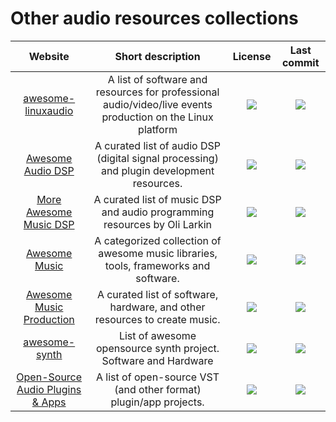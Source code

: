 # Other audio resources collections
|Website|Short description|License|Last commit|
|:-:|:-:|:-:|:-:|
|[awesome-linuxaudio](https://github.com/nodiscc/awesome-linuxaudio)|A list of software and resources for professional audio/video/live events production on the Linux platform|![](https://flat.badgen.net/github/license/nodiscc/awesome-linuxaudio?label=)|![](https://flat.badgen.net/github/last-commit/nodiscc/awesome-linuxaudio?label=)|
|[Awesome Audio DSP](https://github.com/BillyDM/Awesome-Audio-DSP)|A curated list of audio DSP (digital signal processing) and plugin development resources.|![](https://flat.badgen.net/github/license/BillyDM/Awesome-Audio-DSP?label=)|![](https://flat.badgen.net/github/last-commit/BillyDM/Awesome-Audio-DSP?label=)|
|[More Awesome Music DSP](https://github.com/olilarkin/awesome-musicdsp)|A curated list of music DSP and audio programming resources by Oli Larkin|![](https://flat.badgen.net/github/license/olilarkin/awesome-musicdsp?label=)|![](https://flat.badgen.net/github/last-commit/olilarkin/awesome-musicdsp?label=)|
|[Awesome Music](https://github.com/ciconia/awesome-music)|A categorized collection of awesome music libraries, tools, frameworks and software.|![](https://flat.badgen.net/github/license/ciconia/awesome-music?label=)|![](https://flat.badgen.net/github/last-commit/ciconia/awesome-music?label=)|
|[Awesome Music Production](https://github.com/ad-si/awesome-music-production)|A curated list of software, hardware, and other resources to create music.|![](https://flat.badgen.net/github/license/ad-si/awesome-music-production?label=)|![](https://flat.badgen.net/github/last-commit/ad-si/awesome-music-production?label=)|
|[awesome-synth](https://github.com/psykon/awesome-synth)|List of awesome opensource synth project. Software and Hardware|![](https://flat.badgen.net/github/license/psykon/awesome-synth?label=)|![](https://flat.badgen.net/github/last-commit/psykon/awesome-synth?label=)|
|[Open-Source Audio Plugins & Apps](https://openaudio.webprofusion.com/)|A list of open-source VST (and other format) plugin/app projects.|![](https://flat.badgen.net/github/license/webprofusion/OpenAudio?label=)|![](https://flat.badgen.net/github/last-commit/webprofusion/OpenAudio?label=)|
